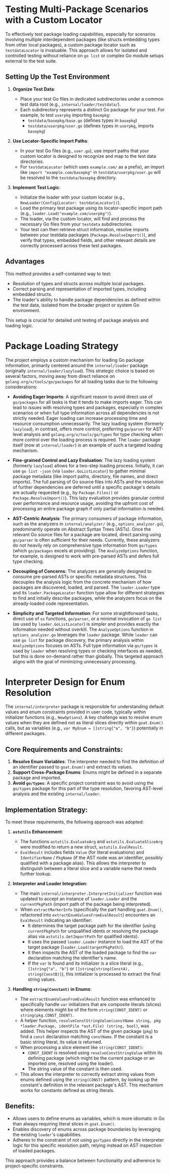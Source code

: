 # Testing Multi-Package Scenarios with a Custom Locator

To effectively test package loading capabilities, especially for scenarios involving multiple interdependent packages (like structs embedding types from other local packages), a custom package locator such as `testdataLocator` is invaluable. This approach allows for isolated and controlled testing without reliance on `go list` or complex Go module setups external to the test suite.

## Setting Up the Test Environment

1.  **Organize Test Data**:
    *   Place your test Go files in dedicated subdirectories under a common test data root (e.g., `internal/loader/testdata/`).
    *   Each subdirectory represents a distinct Go package for your test. For example, to test `userpkg` importing `basepkg`:
        *   `testdata/basepkg/base.go` (defines types in `basepkg`)
        *   `testdata/userpkg/user.go` (defines types in `userpkg`, imports `basepkg`)

2.  **Use Locator-Specific Import Paths**:
    *   In your test Go files (e.g., `user.go`), use import paths that your custom locator is designed to recognize and map to the test data directories.
    *   For `testdataLocator` (which uses `example.com/` as a prefix), an import like `import "example.com/basepkg"` in `testdata/userpkg/user.go` will be resolved to the `testdata/basepkg` directory.

3.  **Implement Test Logic**:
    *   Initialize the loader with your custom locator (e.g., `NewLoader(Config{Locator: testdataLocator})`).
    *   Load the primary test package using its locator-specific import path (e.g., `loader.Load("example.com/userpkg")`).
    *   The loader, via the custom locator, will find and process the necessary Go files from your `testdata` subdirectories.
    *   Your test can then retrieve struct information, resolve imports between your testdata packages (`Package.ResolveImport()`), and verify that types, embedded fields, and other relevant details are correctly processed across these test packages.

## Advantages

This method provides a self-contained way to test:
-   Resolution of types and structs across multiple local packages.
-   Correct parsing and representation of imported types, including embedded structs.
-   The loader's ability to handle package dependencies as defined within the test data, isolated from the broader project or system Go environment.

This setup is crucial for detailed unit testing of package analysis and loading logic.

# Package Loading Strategy

The project employs a custom mechanism for loading Go package information, primarily centered around the `internal/loader` package (originally `internal/loader/lazyload`). This strategic choice is based on several factors, moving away from direct reliance on `golang.org/x/tools/go/packages` for all loading tasks due to the following considerations:

-   **Avoiding Eager Imports**:
    A significant reason to avoid direct use of `go/packages` for all tasks is that it tends to make imports eager. This can lead to issues with resolving types and packages, especially in complex scenarios or when full type information across all dependencies is not strictly needed. Eager loading can increase processing time and resource consumption unnecessarily. The lazy loading system (formerly `lazyload`), in contrast, offers more control, preferring `go/parser` for AST-level analysis and `golang.org/x/tools/go/types` for type checking when more control over the loading process is required. The `loader` package itself (now at `internal/loader`) is an example of such a targeted loading mechanism.

-   **Fine-grained Control and Lazy Evaluation**:
    The lazy loading system (formerly `lazyload`) allows for a two-step loading process. Initially, it can use `go list -json` (via `loader.GoListLocator`) to gather minimal package metadata (like import paths, directory, file names, and direct imports). The full parsing of Go source files into ASTs and the resolution of further dependencies are deferred until a specific package's details are actually requested (e.g., by `Package.Files()` or `Package.ResolveImport()`). This lazy evaluation provides granular control over performance and resource usage, avoiding the upfront cost of processing an entire package graph if only partial information is needed.

-   **AST-Centric Analysis**:
    The primary consumers of package information, such as the analyzers in `internal/analyzer/` (e.g., `options_analyzer.go`), predominantly operate on Abstract Syntax Trees (ASTs). Once the relevant Go source files for a package are located, direct parsing using `go/parser` is often sufficient for their needs. Currently, these analyzers do not heavily rely on comprehensive type information from `go/types` (which `go/packages` excels at providing). The `AnalyzeOptions` function, for example, is designed to work with pre-parsed ASTs and defers full type checking.

-   **Decoupling of Concerns**:
    The analyzers are generally designed to consume pre-parsed ASTs or specific metadata structures. This decouples the analysis logic from the concrete mechanism of how packages are discovered, loaded, and parsed. The `loader.Loader` type and its `loader.PackageLocator` function type allow for different strategies to find and initially describe packages, while the analyzers focus on the already-loaded code representation.

-   **Simplicity and Targeted Information**:
    For some straightforward tasks, direct use of `os` functions, `go/parser`, or a minimal invocation of `go list` (as used by `loader.GoListLocator`) is simpler and provides exactly the information needed without overkill. The `AnalyzeOptions` function in `options_analyzer.go` leverages the `loader` package. While `loader` can use `go list` for package discovery, the primary analysis within `AnalyzeOptions` focuses on ASTs. Full type information via `go/types` is used by `loader` when resolving types or checking interfaces as needed, but this is done on-demand rather than globally. This targeted approach aligns with the goal of minimizing unnecessary processing.


# Interpreter Design for Enum Resolution

The `internal/interpreter` package is responsible for understanding default values and enum constraints provided in user code, typically within initializer functions (e.g., `NewOptions`). A key challenge was to resolve enum values when they are defined not as literal slices directly within `goat.Enum()` calls, but as variables (e.g., `var MyEnum = []string{"a", "b"}`) potentially in different packages.

## Core Requirements and Constraints:

1.  **Resolve Enum Variables**: The interpreter needed to find the definition of an identifier passed to `goat.Enum()` and extract its values.
2.  **Support Cross-Package Enums**: Enums might be defined in a separate package and imported.
3.  **Avoid `go/types`**: A specific project constraint was to avoid using the `go/types` package for this part of the type resolution, favoring AST-level analysis and the existing `internal/loader`.

## Implementation Strategy:

To meet these requirements, the following approach was adopted:

1.  **`astutils` Enhancement**:
    *   The functions `astutils.EvaluateArg` and `astutils.EvaluateSliceArg` were modified to return a new struct, `astutils.EvalResult`.
    *   `EvalResult` includes fields `Value` (for literal evaluations) and `IdentifierName` / `PkgName` (if the AST node was an identifier, possibly qualified with a package alias). This allows the interpreter to distinguish between a literal slice and a variable name that needs further lookup.

2.  **Interpreter and Loader Integration**:
    *   The main `internal/interpreter.InterpretInitializer` function was updated to accept an instance of `loader.Loader` and the `currentPkgPath` (import path of the package being interpreted).
    *   When `extractMarkerInfo` (specifically the part handling `goat.Enum()`, refactored into `extractEnumValuesFromEvalResult`) encounters an `EvalResult` indicating an identifier:
        *   It determines the target package path for the identifier (using `currentPkgPath` for unqualified idents or resolving the package alias via `astutils.GetImportPath` for qualified idents).
        *   It uses the passed `loader.Loader` instance to load the AST of the target package (`loader.Load(targetPkgPath)`).
        *   It then inspects the AST of the loaded package to find the `var` declaration matching the identifier's name.
        *   If the `var` is found and its initializer is a slice literal (e.g., `[]string{"a", "b"}` or `[]string{string(ConstA), string(ConstB)}`), this initializer is processed to extract the final string values.

3.  **Handling `string(Constant)` in Enums**:
    *   The `extractEnumValuesFromEvalResult` function was enhanced to specifically handle `var` initializers that are composite literals (slices) where elements might be of the form `string(CONST_IDENT)` or `string(pkg.CONST_IDENT)`.
    *   A helper function, `resolveConstStringValue(constName string, pkg *loader.Package, identFile *ast.File) (string, bool)`, was added. This helper inspects the AST of the given package (`pkg`) to find a `const` declaration matching `constName`. If the constant is a basic string literal, its value is returned.
    *   When processing a slice element like `string(CONST_IDENT)`:
        *   `CONST_IDENT` is resolved using `resolveConstStringValue` within its defining package (which might be the current package or an imported one, resolved using the loader).
        *   The string value of the constant is then used.
    *   This allows the interpreter to correctly extract string values from enums defined using the `string(CONST)` pattern, by looking up the constant's definition in the relevant package's AST. This mechanism works for constants defined as string literals.

## Benefits:

*   Allows users to define enums as variables, which is more idiomatic in Go than always requiring literal slices in `goat.Enum()`.
*   Enables discovery of enums across package boundaries by leveraging the existing `loader`'s capabilities.
*   Adheres to the constraint of not using `go/types` directly in the interpreter logic for this specific resolution path, relying instead on AST inspection of loaded packages.

This approach provides a balance between functionality and adherence to project-specific constraints.
